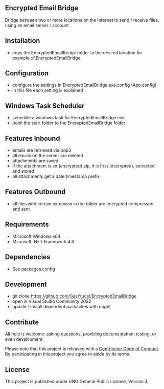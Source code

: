 Encrypted Email Bridge
---------------------
Bridge between two or more locations on the Internet to send / receive files, using an email server / account.

Installation
---------------------
- copy the EncryptedEmailBridge folder to the desired location for example c:\EncryptedEmailBridge

Configuration
---------------------
- configure the settings in EncryptedEmailBridge.exe.config (App.config)
- in this file each setting is explained

Windows Task Scheduler
---------------------
- schedule a windows task for EncryptedEmailBridge.exe
- point the start folder to the EncryptedEmailBridge folder

Features Inbound
---------------------
- emails are retrieved via pop3
- all emails on the server are deleted
- attachments are saved
- if the attachment is an (encrypted) zip, it is first (decrypted), extracted and stored
- all attachments get a date timestamp prefix

Features Outbound
---------------------
- all files with certain extension in the folder are encrypted compressed and sent

Requirements
---------------------
- Microsoft Windows x64
- Microsoft .NET Framework 4.8

Dependencies
---------------------
- See [packages.config](packages.config)

Development
---------------------
- git clone https://github.com/GaziYucel/EncryptedEmailBridge
- open in Visual Studio Community 2022
- update / install dependent packackes with nuget

Contribute
---------------------
All help is welcome: asking questions, providing documentation, testing, or even development.

Please note that this project is released with a [Contributor Code of Conduct](CONDUCT.md). By participating in this project you agree to abide by its terms.

License
---------------------
This project is published under GNU General Public License, Version 3.
